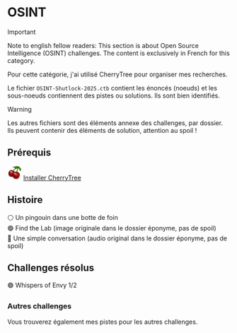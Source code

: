 # OSINT

> [!IMPORTANT]
> Note to english fellow readers: This section is about Open Source Intelligence (OSINT) challenges. The content is exclusively in French for this category.

Pour cette catégorie, j'ai utilisé CherryTree pour organiser mes recherches.

Le fichier `OSINT-Shutlock-2025.ctb` contient les énoncés (noeuds) et les sous-noeuds contiennent des pistes ou solutions.
Ils sont bien identifiés.

> [!WARNING]
> Les autres fichiers sont des éléments annexe des challenges, par dossier. Ils peuvent contenir des éléments de solution, attention au spoil !

## Prérequis

<img src="img/cherrytree.png" /> <a href="https://www.giuspen.com/cherrytree/">Installer CherryTree</a>

## Histoire

⚪️ Un pingouin dans une botte de foin<br>
🟢 Find the Lab (image originale dans le dossier éponyme, pas de spoil)<br>
🔵 Une simple conversation (audio original dans le dossier éponyme, pas de spoil)<br>

## Challenges résolus

🟢 Whispers of Envy 1/2

### Autres challenges

Vous trouverez également mes pistes pour les autres challenges.